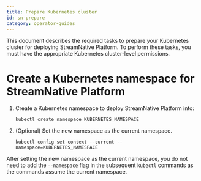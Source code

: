 ```yaml
---
title: Prepare Kubernetes cluster
id: sn-prepare
category: operator-guides
---
```


This document describes the required tasks to prepare your Kubernetes cluster for deploying StreamNative Platform. To perform these tasks, you must have the  appropriate Kubernetes cluster-level permissions.

# Create a Kubernetes namespace for StreamNative Platform

1. Create a Kubernetes namespace to deploy StreamNative Platform into:

    ```
    kubectl create namespace KUBERNETES_NAMESPACE 
    ```

2. (Optional) Set the new namespace as the current namespace.

    ```
    kubectl config set-context --current --namespace=KUBERNETES_NAMESPACE
    ```

After setting the new namespace as the current namespace, you do not need to add the `--namespace` flag in the subsequent `kubectl` commands as the commands assume the current namespace.